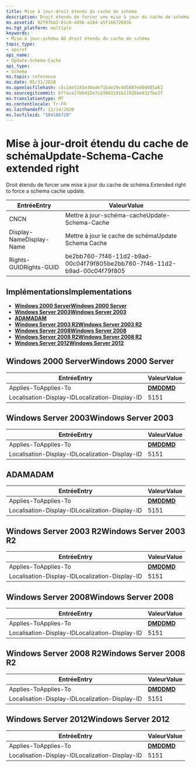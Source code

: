 ```yaml
---
title: Mise à jour-droit étendu du cache de schéma
description: Droit étendu de forcer une mise à jour du cache de schéma.
ms.assetid: 92f97bb3-81c0-4d56-a184-a5f16672693b
ms.tgt_platform: multiple
keywords:
- Mise à jour-schéma AD droit étendu du cache de schéma
topic_type:
- apiref
api_name:
- Update-Schema-Cache
api_type:
- Schema
ms.topic: reference
ms.date: 05/31/2018
ms.openlocfilehash: c5c14e5183e30ade71bde29c4d5887ed08085a63
ms.sourcegitcommit: b77ace27b0432e7cd3863191b11926be032fbe2f
ms.translationtype: MT
ms.contentlocale: fr-FR
ms.lasthandoff: 12/14/2020
ms.locfileid: "104106720"
---
```

# <a name="update-schema-cache-extended-right"></a><span data-ttu-id="25a18-104">Mise à jour-droit étendu du cache de schéma</span><span class="sxs-lookup"><span data-stu-id="25a18-104">Update-Schema-Cache extended right</span></span>

<span data-ttu-id="25a18-105">Droit étendu de forcer une mise à jour du cache de schéma.</span><span class="sxs-lookup"><span data-stu-id="25a18-105">Extended right to force a schema cache update.</span></span>



| <span data-ttu-id="25a18-106">Entrée</span><span class="sxs-lookup"><span data-stu-id="25a18-106">Entry</span></span> | <span data-ttu-id="25a18-107">Valeur</span><span class="sxs-lookup"><span data-stu-id="25a18-107">Value</span></span> |
|--------------|--------------------------------------|
| <span data-ttu-id="25a18-108">CN</span><span class="sxs-lookup"><span data-stu-id="25a18-108">CN</span></span>           | <span data-ttu-id="25a18-109">Mettre à jour-schéma-cache</span><span class="sxs-lookup"><span data-stu-id="25a18-109">Update-Schema-Cache</span></span>                  |
| <span data-ttu-id="25a18-110">Display-Name</span><span class="sxs-lookup"><span data-stu-id="25a18-110">Display-Name</span></span> | <span data-ttu-id="25a18-111">Mettre à jour le cache de schéma</span><span class="sxs-lookup"><span data-stu-id="25a18-111">Update Schema Cache</span></span>                  |
| <span data-ttu-id="25a18-112">Rights-GUID</span><span class="sxs-lookup"><span data-stu-id="25a18-112">Rights-GUID</span></span>  | <span data-ttu-id="25a18-113">be2bb760-7f46-11d2-b9ad-00c04f79f805</span><span class="sxs-lookup"><span data-stu-id="25a18-113">be2bb760-7f46-11d2-b9ad-00c04f79f805</span></span> |



## <a name="implementations"></a><span data-ttu-id="25a18-114">Implémentations</span><span class="sxs-lookup"><span data-stu-id="25a18-114">Implementations</span></span>

-   [<span data-ttu-id="25a18-115">**Windows 2000 Server**</span><span class="sxs-lookup"><span data-stu-id="25a18-115">**Windows 2000 Server**</span></span>](#windows-2000-server)
-   [<span data-ttu-id="25a18-116">**Windows Server 2003**</span><span class="sxs-lookup"><span data-stu-id="25a18-116">**Windows Server 2003**</span></span>](#windows-server-2003)
-   [<span data-ttu-id="25a18-117">**ADAM**</span><span class="sxs-lookup"><span data-stu-id="25a18-117">**ADAM**</span></span>](#adam)
-   [<span data-ttu-id="25a18-118">**Windows Server 2003 R2**</span><span class="sxs-lookup"><span data-stu-id="25a18-118">**Windows Server 2003 R2**</span></span>](#windows-server-2003-r2)
-   [<span data-ttu-id="25a18-119">**Windows Server 2008**</span><span class="sxs-lookup"><span data-stu-id="25a18-119">**Windows Server 2008**</span></span>](#windows-server-2008)
-   [<span data-ttu-id="25a18-120">**Windows Server 2008 R2**</span><span class="sxs-lookup"><span data-stu-id="25a18-120">**Windows Server 2008 R2**</span></span>](#windows-server-2008-r2)
-   [<span data-ttu-id="25a18-121">**Windows Server 2012**</span><span class="sxs-lookup"><span data-stu-id="25a18-121">**Windows Server 2012**</span></span>](#windows-server-2012)

## <a name="windows-2000-server"></a><span data-ttu-id="25a18-122">Windows 2000 Server</span><span class="sxs-lookup"><span data-stu-id="25a18-122">Windows 2000 Server</span></span>



| <span data-ttu-id="25a18-123">Entrée</span><span class="sxs-lookup"><span data-stu-id="25a18-123">Entry</span></span> | <span data-ttu-id="25a18-124">Valeur</span><span class="sxs-lookup"><span data-stu-id="25a18-124">Value</span></span> |
|-------------------------|---------------------------------|
| <span data-ttu-id="25a18-125">Applies-To</span><span class="sxs-lookup"><span data-stu-id="25a18-125">Applies-To</span></span>              | [<span data-ttu-id="25a18-126">**DMD**</span><span class="sxs-lookup"><span data-stu-id="25a18-126">**DMD**</span></span>](c-dmd.md)<br/> |
| <span data-ttu-id="25a18-127">Localisation-Display-ID</span><span class="sxs-lookup"><span data-stu-id="25a18-127">Localization-Display-ID</span></span> | <span data-ttu-id="25a18-128">51</span><span class="sxs-lookup"><span data-stu-id="25a18-128">51</span></span>                              |



## <a name="windows-server-2003"></a><span data-ttu-id="25a18-129">Windows Server 2003</span><span class="sxs-lookup"><span data-stu-id="25a18-129">Windows Server 2003</span></span>



| <span data-ttu-id="25a18-130">Entrée</span><span class="sxs-lookup"><span data-stu-id="25a18-130">Entry</span></span> | <span data-ttu-id="25a18-131">Valeur</span><span class="sxs-lookup"><span data-stu-id="25a18-131">Value</span></span> |
|-------------------------|---------------------------------|
| <span data-ttu-id="25a18-132">Applies-To</span><span class="sxs-lookup"><span data-stu-id="25a18-132">Applies-To</span></span>              | [<span data-ttu-id="25a18-133">**DMD**</span><span class="sxs-lookup"><span data-stu-id="25a18-133">**DMD**</span></span>](c-dmd.md)<br/> |
| <span data-ttu-id="25a18-134">Localisation-Display-ID</span><span class="sxs-lookup"><span data-stu-id="25a18-134">Localization-Display-ID</span></span> | <span data-ttu-id="25a18-135">51</span><span class="sxs-lookup"><span data-stu-id="25a18-135">51</span></span>                              |



## <a name="adam"></a><span data-ttu-id="25a18-136">ADAM</span><span class="sxs-lookup"><span data-stu-id="25a18-136">ADAM</span></span>



| <span data-ttu-id="25a18-137">Entrée</span><span class="sxs-lookup"><span data-stu-id="25a18-137">Entry</span></span> | <span data-ttu-id="25a18-138">Valeur</span><span class="sxs-lookup"><span data-stu-id="25a18-138">Value</span></span> |
|-------------------------|---------------------------------|
| <span data-ttu-id="25a18-139">Applies-To</span><span class="sxs-lookup"><span data-stu-id="25a18-139">Applies-To</span></span>              | [<span data-ttu-id="25a18-140">**DMD**</span><span class="sxs-lookup"><span data-stu-id="25a18-140">**DMD**</span></span>](c-dmd.md)<br/> |
| <span data-ttu-id="25a18-141">Localisation-Display-ID</span><span class="sxs-lookup"><span data-stu-id="25a18-141">Localization-Display-ID</span></span> | <span data-ttu-id="25a18-142">51</span><span class="sxs-lookup"><span data-stu-id="25a18-142">51</span></span>                              |



## <a name="windows-server-2003-r2"></a><span data-ttu-id="25a18-143">Windows Server 2003 R2</span><span class="sxs-lookup"><span data-stu-id="25a18-143">Windows Server 2003 R2</span></span>



| <span data-ttu-id="25a18-144">Entrée</span><span class="sxs-lookup"><span data-stu-id="25a18-144">Entry</span></span> | <span data-ttu-id="25a18-145">Valeur</span><span class="sxs-lookup"><span data-stu-id="25a18-145">Value</span></span> |
|-------------------------|---------------------------------|
| <span data-ttu-id="25a18-146">Applies-To</span><span class="sxs-lookup"><span data-stu-id="25a18-146">Applies-To</span></span>              | [<span data-ttu-id="25a18-147">**DMD**</span><span class="sxs-lookup"><span data-stu-id="25a18-147">**DMD**</span></span>](c-dmd.md)<br/> |
| <span data-ttu-id="25a18-148">Localisation-Display-ID</span><span class="sxs-lookup"><span data-stu-id="25a18-148">Localization-Display-ID</span></span> | <span data-ttu-id="25a18-149">51</span><span class="sxs-lookup"><span data-stu-id="25a18-149">51</span></span>                              |



## <a name="windows-server-2008"></a><span data-ttu-id="25a18-150">Windows Server 2008</span><span class="sxs-lookup"><span data-stu-id="25a18-150">Windows Server 2008</span></span>



| <span data-ttu-id="25a18-151">Entrée</span><span class="sxs-lookup"><span data-stu-id="25a18-151">Entry</span></span> | <span data-ttu-id="25a18-152">Valeur</span><span class="sxs-lookup"><span data-stu-id="25a18-152">Value</span></span> |
|-------------------------|---------------------------------|
| <span data-ttu-id="25a18-153">Applies-To</span><span class="sxs-lookup"><span data-stu-id="25a18-153">Applies-To</span></span>              | [<span data-ttu-id="25a18-154">**DMD**</span><span class="sxs-lookup"><span data-stu-id="25a18-154">**DMD**</span></span>](c-dmd.md)<br/> |
| <span data-ttu-id="25a18-155">Localisation-Display-ID</span><span class="sxs-lookup"><span data-stu-id="25a18-155">Localization-Display-ID</span></span> | <span data-ttu-id="25a18-156">51</span><span class="sxs-lookup"><span data-stu-id="25a18-156">51</span></span>                              |



## <a name="windows-server-2008-r2"></a><span data-ttu-id="25a18-157">Windows Server 2008 R2</span><span class="sxs-lookup"><span data-stu-id="25a18-157">Windows Server 2008 R2</span></span>



| <span data-ttu-id="25a18-158">Entrée</span><span class="sxs-lookup"><span data-stu-id="25a18-158">Entry</span></span> | <span data-ttu-id="25a18-159">Valeur</span><span class="sxs-lookup"><span data-stu-id="25a18-159">Value</span></span> |
|-------------------------|---------------------------------|
| <span data-ttu-id="25a18-160">Applies-To</span><span class="sxs-lookup"><span data-stu-id="25a18-160">Applies-To</span></span>              | [<span data-ttu-id="25a18-161">**DMD**</span><span class="sxs-lookup"><span data-stu-id="25a18-161">**DMD**</span></span>](c-dmd.md)<br/> |
| <span data-ttu-id="25a18-162">Localisation-Display-ID</span><span class="sxs-lookup"><span data-stu-id="25a18-162">Localization-Display-ID</span></span> | <span data-ttu-id="25a18-163">51</span><span class="sxs-lookup"><span data-stu-id="25a18-163">51</span></span>                              |



## <a name="windows-server-2012"></a><span data-ttu-id="25a18-164">Windows Server 2012</span><span class="sxs-lookup"><span data-stu-id="25a18-164">Windows Server 2012</span></span>



| <span data-ttu-id="25a18-165">Entrée</span><span class="sxs-lookup"><span data-stu-id="25a18-165">Entry</span></span> | <span data-ttu-id="25a18-166">Valeur</span><span class="sxs-lookup"><span data-stu-id="25a18-166">Value</span></span> |
|-------------------------|---------------------------------|
| <span data-ttu-id="25a18-167">Applies-To</span><span class="sxs-lookup"><span data-stu-id="25a18-167">Applies-To</span></span>              | [<span data-ttu-id="25a18-168">**DMD**</span><span class="sxs-lookup"><span data-stu-id="25a18-168">**DMD**</span></span>](c-dmd.md)<br/> |
| <span data-ttu-id="25a18-169">Localisation-Display-ID</span><span class="sxs-lookup"><span data-stu-id="25a18-169">Localization-Display-ID</span></span> | <span data-ttu-id="25a18-170">51</span><span class="sxs-lookup"><span data-stu-id="25a18-170">51</span></span>                              |



 

 





